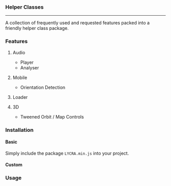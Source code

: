 ### Helper Classes
________
A collection of frequently used and requested features packed into a friendly helper class package.

### Features
1. Audio
    * Player
    * Analyser

2. Mobile
    * Orientation Detection 

3. Loader

4. 3D
    * Tweened Orbit / Map Controls

### Installation
#### Basic
Simply include the package `LYCRA.min.js` into your project. 

#### Custom

### Usage

